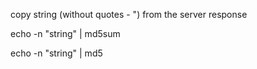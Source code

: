 
copy string (without quotes - ") from the server response

echo -n "string" | md5sum

echo -n "string" | md5